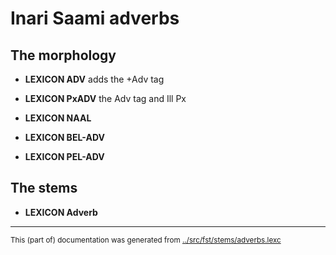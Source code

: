 
# Inari Saami adverbs

## The morphology
* **LEXICON ADV** adds the +Adv tag

* **LEXICON PxADV** the Adv tag and Ill Px

* **LEXICON NAAL** 

* **LEXICON BEL-ADV** 

* **LEXICON PEL-ADV** 

## The stems

* **LEXICON Adverb**

* * *
<small>This (part of) documentation was generated from [../src/fst/stems/adverbs.lexc](http://github.com/giellalt/lang-smn/blob/main/../src/fst/stems/adverbs.lexc)</small>